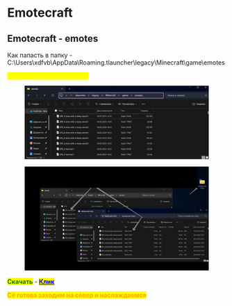 # Emotecraft&#x20;

## Emotecraft  - emotes

Как папасть в папку - C:\Users\xdfvb\AppData\Roaming.tlauncher\legacy\Minecraft\game\emotes



<mark style="color:yellow;">**Как загрузить анмимасые**</mark>



<figure><img src="../../../.gitbook/assets/2024-05-04_14-36-35.png" alt=""><figcaption></figcaption></figure>



<figure><img src="../../../.gitbook/assets/2024-05-04_14-37-59.png" alt=""><figcaption></figcaption></figure>

<mark style="color:green;">**Скачать**</mark> -  [<mark style="color:blue;">**Клик**</mark>](https://disk.yandex.ru/d/bHwgF\_4J2Dm61w)



<mark style="color:orange;">**Сё готова заходим на север и наслаждаемся**</mark>
